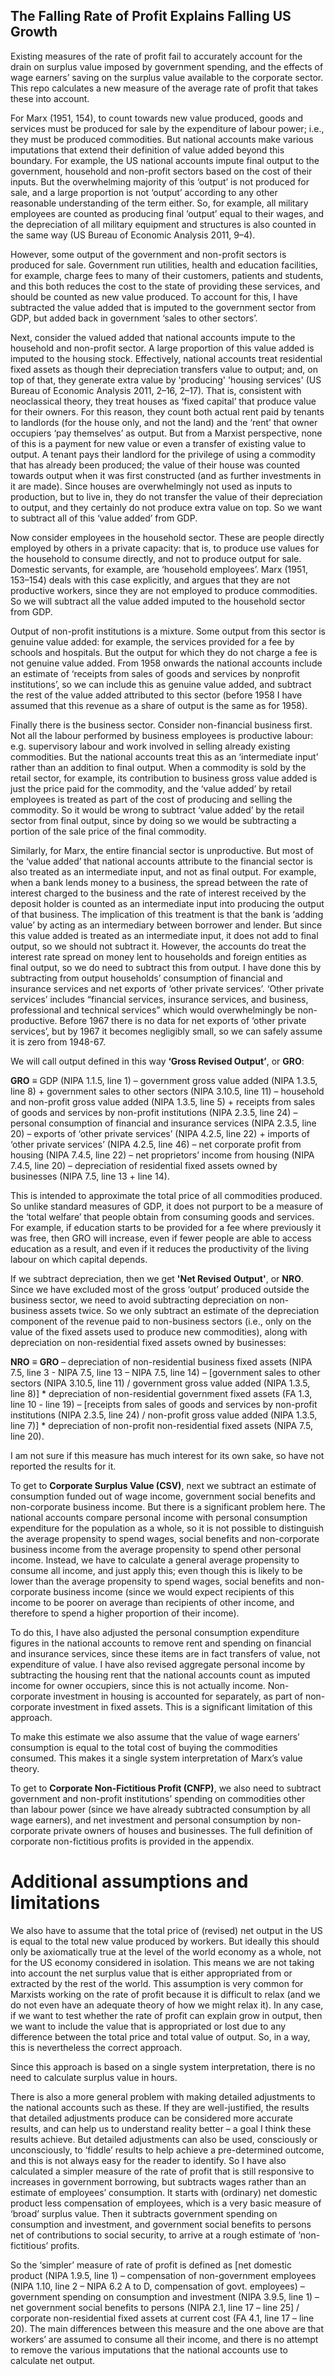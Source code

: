 ## The Falling Rate of Profit Explains Falling US Growth ##
Existing measures of the rate of profit fail to accurately account for the drain on surplus value imposed by government spending, and the effects of wage earners’ saving on the surplus value available to the corporate sector. This repo calculates a new measure of the average rate of profit that takes these into account.

For Marx (1951, 154), to count towards new value produced, goods and services must be produced for sale by the expenditure of labour power; i.e., they must be produced commodities. But national accounts make various imputations that extend their definition of value added beyond this boundary. For example, the US national accounts impute final output to the government, household and non-profit sectors based on the cost of their inputs. But the overwhelming majority of this ‘output’ is not produced for sale, and a large proportion is not ‘output’ according to any other reasonable understanding of the term either. So, for example, all military employees are counted as producing final ‘output’ equal to their wages, and the depreciation of all military equipment and structures is also counted in the same way (US Bureau of Economic Analysis 2011, 9–4).

However, some output of the government and non-profit sectors is produced for sale. Government run utilities, health and education facilities, for example, charge fees to many of their customers, patients and students, and this both reduces the cost to the state of providing these services, and should be counted as new value produced. To account for this, I have subtracted the value added that is imputed to the government sector from GDP, but added back in government ‘sales to other sectors’.

Next, consider the valued added that national accounts impute to the household and non-profit sector. A large proportion of this value added is imputed to the housing stock. Effectively, national accounts treat residential fixed assets as though their depreciation transfers value to output; and, on top of that, they generate extra value by 'producing' 'housing services' (US Bureau of Economic Analysis 2011, 2–16, 2–17). That is, consistent with neoclassical theory, they treat houses as ‘fixed capital’ that produce value for their owners. For this reason, they count both actual rent paid by tenants to landlords (for the house only, and not the land) and the ‘rent’ that owner occupiers ‘pay themselves’ as output. But from a Marxist perspective, none of this is a payment for new value or even a transfer of existing value to output. A tenant pays their landlord for the privilege of using a commodity that has already been produced; the value of their house was counted towards output when it was first constructed (and as further investments in it are made). Since houses are overwhelmingly not used as inputs to production, but to live in, they do not transfer the value of their depreciation to output, and they certainly do not produce extra value on top. So we want to subtract all of this ‘value added’ from GDP.

Now consider employees in the household sector. These are people directly employed by others in a private capacity: that is, to produce use values for the household to consume directly, and not to produce output for sale. Domestic servants, for example, are ‘household employees’. Marx (1951, 153–154) deals with this case explicitly, and argues that they are not productive workers, since they are not employed to produce commodities. So we will subtract all the value added imputed to the household sector from GDP.

Output of non-profit institutions is a mixture. Some output from this sector is genuine value added: for example, the services provided for a fee by schools and hospitals. But the output for which they do not charge a fee is not genuine value added. From 1958 onwards the national accounts include an estimate of ‘receipts from sales of goods and services by nonprofit institutions’, so we can include this as genuine value added, and subtract the rest of the value added attributed to this sector (before 1958 I have assumed that this revenue as a share of output is the same as for 1958).

Finally there is the business sector. Consider non-financial business first. Not all the labour performed by business employees is productive labour: e.g. supervisory labour and work involved in selling already existing commodities. But the national accounts treat this as an ‘intermediate input’ rather than an addition to final output. When a commodity is sold by the retail sector, for example, its contribution to business gross value added is just the price paid for the commodity, and the ‘value added’ by retail employees is treated as part of the cost of producing and selling the commodity. So it would be wrong to subtract ‘value added’ by the retail sector from final output, since by doing so we would be subtracting a portion of the sale price of the final commodity.

Similarly, for Marx, the entire financial sector is unproductive. But most of the ‘value added’ that national accounts attribute to the financial sector is also treated as an intermediate input, and not as final output. For example, when a bank lends money to a business, the spread between the rate of interest charged to the business and the rate of interest received by the deposit holder is counted as an intermediate input into producing the output of that business. The implication of this treatment is that the bank is ‘adding value’ by acting as an intermediary between borrower and lender. But since this value added is treated as an intermediate input, it does not add to final output, so we should not subtract it. However, the accounts do treat the interest rate spread on money lent to households and foreign entities as final output, so we do need to subtract this from output. I have done this by subtracting from output households’ consumption of financial and insurance services and net exports of ‘other private services’. ‘Other private services’ includes “financial services, insurance services, and business, professional and technical services” which would overwhelmingly be non-productive. Before 1967 there is no data for net exports of ‘other private services’, but by 1967 it becomes negligibly small, so we can safely assume it is zero from 1948-67.

We will call output defined in this way **‘Gross Revised Output’**, or **GRO**:

**GRO** ≡ GDP (NIPA 1.1.5, line 1) – government gross value added (NIPA 1.3.5, line 8) + government sales to other sectors (NIPA 3.10.5, line 11) – household and non-profit gross value added (NIPA 1.3.5, line 5) + receipts from sales of goods and services by non-profit institutions (NIPA 2.3.5, line 24) – personal consumption of financial and insurance services (NIPA 2.3.5, line 20) – exports of ‘other private services’ (NIPA 4.2.5, line 22) + imports of ‘other private services’ (NIPA 4.2.5, line 46) – net corporate profit from housing (NIPA 7.4.5, line 22) – net proprietors’ income from housing (NIPA 7.4.5, line 20) – depreciation of residential fixed assets owned by businesses (NIPA 7.5, line 13 + line 14). 

This is intended to approximate the total price of all commodities produced. So unlike standard measures of GDP, it does not purport to be a measure of the ‘total welfare’ that people obtain from consuming goods and services. For example, if education starts to be provided for a fee where previously it was free, then GRO will increase, even if fewer people are able to access education as a result, and even if it reduces the productivity of the living labour on which capital depends.

If we subtract depreciation, then we get **'Net Revised Output'**, or **NRO**. Since we have excluded most of the gross ‘output’ produced outside the business sector, we need to avoid subtracting depreciation on non-business assets twice. So we only subtract an estimate of the depreciation component of the revenue paid to non-business sectors (i.e., only on the value of the fixed assets used to produce new commodities), along with depreciation on non-residential fixed assets owned by businesses:

**NRO** ≡ **GRO** – depreciation of non-residential business fixed assets (NIPA 7.5, line 3 - NIPA 7.5, line 13 – NIPA 7.5, line 14) – [government sales to other sectors (NIPA 3.10.5, line 11) / government gross value added (NIPA 1.3.5, line 8)] * depreciation of non-residential government fixed assets (FA 1.3, line 10 - line 19) – [receipts from sales of goods and services by non-profit institutions (NIPA 2.3.5, line 24) / non-profit gross value added (NIPA 1.3.5, line
7)] * depreciation of non-profit non-residential fixed assets (NIPA 7.5, line 20).

I am not sure if this measure has much interest for its own sake, so have not reported the results for it.

To get to **Corporate Surplus Value (CSV)**, next we subtract an estimate of consumption funded out of wage income, government social benefits and non-corporate business income. But there is a significant problem here. The national accounts compare personal income with personal consumption expenditure for the population as a whole, so it is not possible to distinguish the average propensity to spend wages, social benefits and non-corporate business income from the average propensity to spend other personal income. Instead, we have to calculate a general average propensity to consume all income, and just apply this; even though this is likely to be lower than the average propensity to spend wages, social benefits and non-corporate business income (since we would expect recipients of this income to be poorer on average than recipients of other income, and therefore to spend a higher proportion of their income). 

To do this, I have also adjusted the personal consumption expenditure figures in the national accounts to remove rent and spending on financial and insurance services, since these items are in fact transfers of value, not expenditure of value. I have also revised aggregate personal income by subtracting the housing rent that the national accounts count as imputed income for owner occupiers, since this is not actually income. Non-corporate investment in housing is accounted for separately, as part of non-corporate investment in fixed assets. This is a significant limitation of this approach.

To make this estimate we also assume that the value of wage earners’ consumption is equal to the total cost of buying the commodities consumed. This makes it a single system interpretation of Marx’s value theory.

To get to **Corporate Non-Fictitious Profit (CNFP)**, we also need to subtract government and non-profit institutions’ spending on commodities other than labour power (since we have already subtracted consumption by all wage earners), and net investment and personal consumption by non-corporate private owners of houses and businesses. The full definition of corporate non-fictitious profits is provided in the appendix.

# Additional assumptions and limitations #

We also have to assume that the total price of (revised) net output in the US is equal to the total new value produced by workers. But ideally this should only be axiomatically true at the level of the world economy as a whole, not for the US economy considered in isolation. This means we are not taking into account the net surplus value that is either appropriated from or extracted by the rest of the world. This assumption is very common for Marxists working on the rate of profit because it is difficult to relax (and we do not even have an adequate theory of how we might relax it). In any case, if we want to test whether the rate of profit can explain grow in output, then we want to include the value that is appropriated or lost due to any difference between the total price and total value of output. So, in a way, this is nevertheless the correct approach.

Since this approach is based on a single system interpretation, there is no need to calculate surplus value in hours.

There is also a more general problem with making detailed adjustments to the national accounts such as these. If they are well-justified, the results that detailed adjustments produce can be considered more accurate results, and can help us to understand reality better – a goal I think these results achieve. But detailed adjustments can also be used, consciously or unconsciously, to ‘fiddle’ results to help achieve a pre-determined outcome, and this is not always easy for the reader to identify. So I have also calculated a simpler measure of the rate of profit that is still responsive to increases in government borrowing, but subtracts wages rather than an estimate of employees’ consumption. It starts with (ordinary) net domestic product less compensation of employees, which is a very basic measure of ‘broad’ surplus value. Then it subtracts government spending on consumption and investment, and government social benefits to persons net of contributions to social security, to arrive at a rough estimate of ‘non-fictitious’ profits. 

So the ‘simpler’ measure of rate of profit is defined as [net domestic product (NIPA 1.9.5, line 1) – compensation of non-government employees (NIPA 1.10, line 2 – NIPA 6.2 A to D, compensation of govt. employees) – government spending on consumption and investment (NIPA 3.9.5, line 1) – net government social benefits to persons (NIPA 2.1, line 17 – line 25] / corporate non-residential fixed assets at current cost (FA 4.1, line 17 – line 20). The main differences between this measure and the one above are that workers’ are assumed to consume all their income, and there is no attempt to remove the various imputations that the national accounts use to calculate net output.
